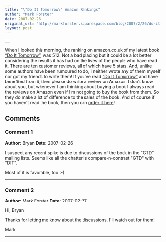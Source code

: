 ```yaml
---
title: "\"Do It Tomorrow\" Amazon Rankings"
author: "Mark Forster"
date: 2007-02-26
original_url: "http://markforster.squarespace.com/blog/2007/2/26/do-it-tomorrow-amazon-rankings.html"
layout: post
---
```


|  |
| --- |
| <!-- google\_ad\_client = "pub-5784117306836891"; google\_ad\_width = 200; google\_ad\_height = 200; google\_ad\_format = "200x200\_as"; google\_ad\_type = "text\_image"; //2007-02-05: tablesquare google\_ad\_channel = "2626112716"; google\_color\_border = "FFFFFF"; google\_color\_bg = "ffffff"; google\_color\_link = "0000FF"; google\_color\_text = "000000"; google\_color\_url = "ffffff"; //--> |

When I looked this morning, the ranking on amazon.co.uk of my latest book [“Do It Tomorrow”](http://www.amazon.co.uk/dp/0340909129?tag=markforstthet-21&camp=1406&creative=6394&linkCode=as1&creativeASIN=0340909129&adid=15A6MEDSE3SGM0V5NTW1&)  was 512. Not a bad placing but it could be a lot better considering the results it has had on the lives of the people who have read it. There are ten customer reviews, all of which have 5 stars. And, unlike some authors have been rumoured to do, I neither wrote any of them myself nor got my friends to write them!
If you’ve read [“Do It Tomorrow”](http://www.amazon.co.uk/dp/0340909129?tag=markforstthet-21&camp=1406&creative=6394&linkCode=as1&creativeASIN=0340909129&adid=15A6MEDSE3SGM0V5NTW1&) and have benefited from it, then please do write a review on Amazon. I don’t know about you, but whenever I am thinking about buying a book I always read the reviews on Amazon even if I’m not going to buy the book from them. So they do make a lot of difference to the sales of the book.
And of course if you haven’t read the book, then you can [order it here](http://www.amazon.co.uk/dp/0340909129?tag=markforstthet-21&camp=1406&creative=6394&linkCode=as1&creativeASIN=0340909129&adid=15A6MEDSE3SGM0V5NTW1&)!

## Comments

### Comment 1
**Author:** Bryan
**Date:** 2007-02-26

I suspect any recent spike is due to discussions of the book in the "GTD" mailing lists. Seems like all the chatter is compare-n-contrast "GTD" with "DIT".  
  
Most of it is favorable, too :-)

---

### Comment 2
**Author:** Mark Forster
**Date:** 2007-02-27

Hi, Bryan  
  
Thanks for letting me know about the discussions. I'll watch out for them!  
  
Mark

---
